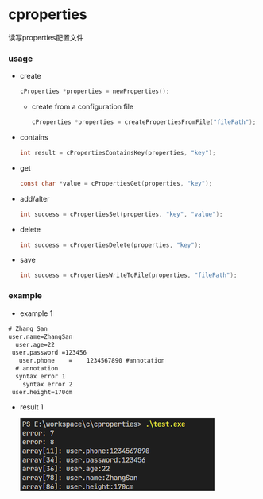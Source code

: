 # cproperties
读写properties配置文件

### usage

- create

  ``` c
  cProperties *properties = newProperties();
  ```

  - create from a configuration file

    ``` c
    cProperties *properties = createPropertiesFromFile("filePath");
    ```

- contains

  ``` c
  int result = cPropertiesContainsKey(properties, "key");
  ```

- get

  ``` c
  const char *value = cPropertiesGet(properties, "key");
  ```

- add/alter

  ``` c
  int success = cPropertiesSet(properties, "key", "value");
  ```

- delete

  ``` c
  int success = cPropertiesDelete(properties, "key");
  ```

- save

  ``` c
  int success = cPropertiesWriteToFile(properties, "filePath");
  ```



### example

- example 1

``` properties
# Zhang San
user.name=ZhangSan
  user.age=22
 user.password =123456
   user.phone    =    1234567890 #annotation
  # annotation
  syntax error 1
    syntax error 2
 user.height=170cm
```

- result 1

  ![](images/ex001.png)